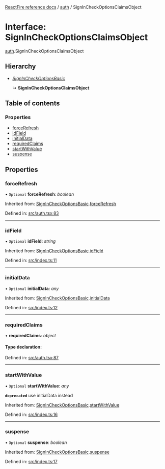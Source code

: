[ReactFire reference docs](../README.md) / [auth](../modules/auth.md) / SignInCheckOptionsClaimsObject

# Interface: SignInCheckOptionsClaimsObject

[auth](../modules/auth.md).SignInCheckOptionsClaimsObject

## Hierarchy

* [*SignInCheckOptionsBasic*](auth.signincheckoptionsbasic.md)

  ↳ **SignInCheckOptionsClaimsObject**

## Table of contents

### Properties

- [forceRefresh](auth.signincheckoptionsclaimsobject.md#forcerefresh)
- [idField](auth.signincheckoptionsclaimsobject.md#idfield)
- [initialData](auth.signincheckoptionsclaimsobject.md#initialdata)
- [requiredClaims](auth.signincheckoptionsclaimsobject.md#requiredclaims)
- [startWithValue](auth.signincheckoptionsclaimsobject.md#startwithvalue)
- [suspense](auth.signincheckoptionsclaimsobject.md#suspense)

## Properties

### forceRefresh

• `Optional` **forceRefresh**: *boolean*

Inherited from: [SignInCheckOptionsBasic](auth.signincheckoptionsbasic.md).[forceRefresh](auth.signincheckoptionsbasic.md#forcerefresh)

Defined in: [src/auth.tsx:83](https://github.com/FirebaseExtended/reactfire/blob/main/src/auth.tsx#L83)

___

### idField

• `Optional` **idField**: *string*

Inherited from: [SignInCheckOptionsBasic](auth.signincheckoptionsbasic.md).[idField](auth.signincheckoptionsbasic.md#idfield)

Defined in: [src/index.ts:11](https://github.com/FirebaseExtended/reactfire/blob/main/src/index.ts#L11)

___

### initialData

• `Optional` **initialData**: *any*

Inherited from: [SignInCheckOptionsBasic](auth.signincheckoptionsbasic.md).[initialData](auth.signincheckoptionsbasic.md#initialdata)

Defined in: [src/index.ts:12](https://github.com/FirebaseExtended/reactfire/blob/main/src/index.ts#L12)

___

### requiredClaims

• **requiredClaims**: *object*

#### Type declaration:

Defined in: [src/auth.tsx:87](https://github.com/FirebaseExtended/reactfire/blob/main/src/auth.tsx#L87)

___

### startWithValue

• `Optional` **startWithValue**: *any*

**`deprecated`** use initialData instead

Inherited from: [SignInCheckOptionsBasic](auth.signincheckoptionsbasic.md).[startWithValue](auth.signincheckoptionsbasic.md#startwithvalue)

Defined in: [src/index.ts:16](https://github.com/FirebaseExtended/reactfire/blob/main/src/index.ts#L16)

___

### suspense

• `Optional` **suspense**: *boolean*

Inherited from: [SignInCheckOptionsBasic](auth.signincheckoptionsbasic.md).[suspense](auth.signincheckoptionsbasic.md#suspense)

Defined in: [src/index.ts:17](https://github.com/FirebaseExtended/reactfire/blob/main/src/index.ts#L17)
